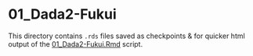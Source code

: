 # 01_Dada2-Fukui

This directory contains `.rds` files saved as checkpoints & for quicker html output of the [01_Dada2-Fukui.Rmd](../../../../scripts/analysis-individual/Fukui-2020/01_Dada2-Fukui.Rmd) script.